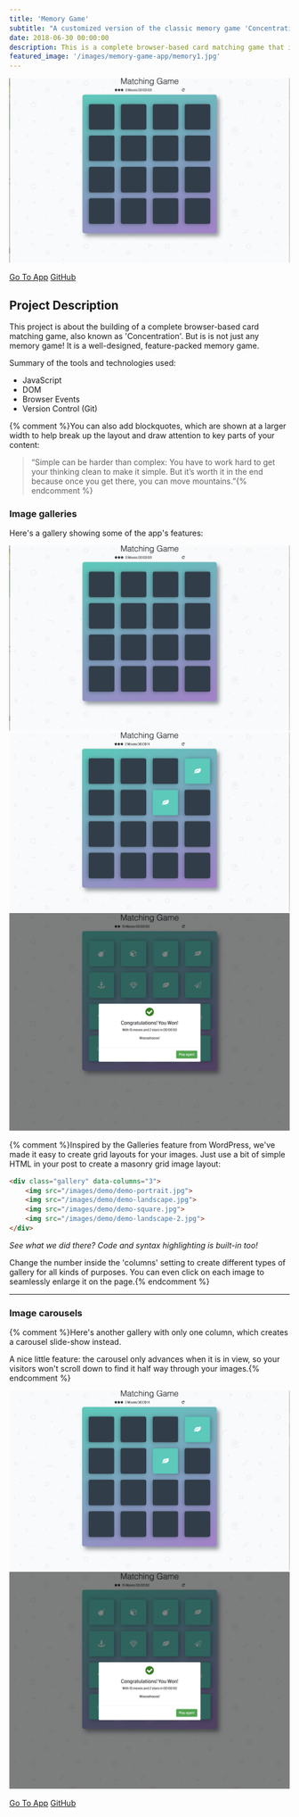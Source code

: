 ```yaml
---
title: 'Memory Game'
subtitle: "A customized version of the classic memory game 'Concentration'"
date: 2018-06-30 00:00:00
description: This is a complete browser-based card matching game that is well-designed, feature-packed with the utilization of JavaScript, DOM selectors and Event Listeners.
featured_image: '/images/memory-game-app/memory1.jpg'
---
```


![](/images/memory-game-app/memory1.jpg)

<a href="https://master.dbqntz1jllxum.amplifyapp.com/" class="button button--large">Go To App</a>
<a href="https://github.com/amar086/fend-project-memory-game" class="button button--large">GitHub</a>

## Project Description

This project is about the building of a complete browser-based card matching game, also known as 'Concentration'. But is is not just any memory game! It is a well-designed, feature-packed memory game. 


Summary of the tools and technologies used:

* JavaScript
* DOM
* Browser Events
* Version Control (Git)


{% comment %}You can also add blockquotes, which are shown at a larger width to help break up the layout and draw attention to key parts of your content:

> “Simple can be harder than complex: You have to work hard to get your thinking clean to make it simple. But it’s worth it in the end because once you get there, you can move mountains.”{% endcomment %}



### Image galleries

Here's a gallery showing some of the app's features:

<div class="gallery" data-columns="3">
	<img src="/images/memory-game-app/memory1.jpg">
	<img src="/images/memory-game-app/memory2.jpg">
	<img src="/images/memory-game-app/memory3.jpg">

</div>

{% comment %}Inspired by the Galleries feature from WordPress, we've made it easy to create grid layouts for your images. Just use a bit of simple HTML in your post to create a masonry grid image layout:

```html
<div class="gallery" data-columns="3">
    <img src="/images/demo/demo-portrait.jpg">
    <img src="/images/demo/demo-landscape.jpg">
    <img src="/images/demo/demo-square.jpg">
    <img src="/images/demo/demo-landscape-2.jpg">
</div>
```

*See what we did there? Code and syntax highlighting is built-in too!*

Change the number inside the 'columns' setting to create different types of gallery for all kinds of purposes. You can even click on each image to seamlessly enlarge it on the page.{% endcomment %}

---

### Image carousels

{% comment %}Here's another gallery with only one column, which creates a carousel slide-show instead.

A nice little feature: the carousel only advances when it is in view, so your visitors won't scroll down to find it half way through your images.{% endcomment %}

<div class="gallery" data-columns="1">
	<img src="/images/memory-game-app/memory2.jpg">
	<img src="/images/memory-game-app/memory3.jpg">
</div>



<a href="https://master.dbqntz1jllxum.amplifyapp.com/" class="button button--large">Go To App</a>
<a href="https://github.com/amar086/fend-project-memory-game" class="button button--large">GitHub</a>